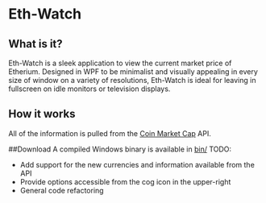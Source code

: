 # Eth-Watch
## What is it?
Eth-Watch is a sleek application to view the current market price of Etherium.
Designed in WPF to be minimalist and visually appealing in every size of window on a variety of resolutions, Eth-Watch is ideal for leaving in fullscreen on idle monitors or television displays.
## How it works
All of the information is pulled from the [Coin Market Cap](http://www.coinmarketcap.com) API.

##Download
A compiled Windows binary is available in [bin/](https://github.com/M-Gold/Eth-Watch/tree/master/bin)
TODO:
* Add support for the new currencies and information available from the API
* Provide options accessible from the cog icon in the upper-right
* General code refactoring
